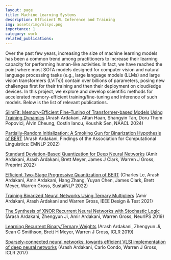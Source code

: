 ```yaml
---
layout: page
title: Machine Learning Systems
description: Efficient ML Inference and Training
img: assets/img/mlsys.png
importance: 1
category: work
related_publications: 
---
```


Over the past few years, increasing the size of machine learning models has been a common trend among practitioners to increase their learning capacity for performing human-like activities. In fact, we have reached the point where most SOTA models designed for computer vision and natural language processing tasks (e.g., large language models (LLMs) and large vision transformers (LViTs)) contain over billions of parameters, posing new challenges first for their training and then their deployment on cloud/edge devices. In this project, we explore and develop scientific methods for accelerated memory-efficient training/fine-tuning and inference of such models. Below is the list of relevant publications.


[SlimFit: Memory-Efficient Fine-Tuning of Transformer-based Models Using Training Dynamics](https://aclanthology.org/2024.naacl-long.345/) (Arash Ardakani, Altan Haan, Shangyin Tan, Doru Thom Popovici, Alvin Cheung, Costin Iancu, Koushik Sen, NAACL 2024)

[Partially-Random Initialization: A Smoking Gun for Binarization Hypothesis of BERT](https://aclanthology.org/2022.findings-emnlp.191) (Arash Ardakani, Findings of the Association for Computational Linguistics: EMNLP 2022)

[Standard Deviation-Based Quantization for Deep Neural Networks](https://arxiv.org/abs/2202.12422) (Amir Ardakani, Arash Ardakani, Brett Meyer, James J Clark, Warren J Gross, Preprint 2022)

[Efficient Two-Stage Progressive Quantization of BERT](https://aclanthology.org/2022.sustainlp-1.2) (Charles Le, Arash Ardakani, Amir Ardakani, Hang Zhang, Yuyan Chen, James Clark, Brett Meyer, Warren Gross, SustaiNLP 2022)


[Training Binarized Neural Networks Using Ternary Multipliers](https://ieeexplore.ieee.org/abstract/document/9367226) (Amir Ardakani, Arash Ardakani and Warren Gross, IEEE Design & Test 2021)


[The Synthesis of XNOR Recurrent Neural Networks with Stochastic Logic](https://proceedings.neurips.cc/paper_files/paper/2019/hash/6562c5c1f33db6e05a082a88cddab5ea-Abstract.html) (Arash Ardakani, Zhengyun Ji, Amir Ardakani, Warren Gross, NeurIPS 2019)


[Learning Recurrent Binary/Ternary Weights](https://openreview.net/forum?id=HkNGYjR9FX) (Arash Ardakani, Zhengyun Ji, Sean C Smithson, Brett H Meyer, Warren J Gross, ICLR 2019)


[Sparsely-connected neural networks: towards efficient VLSI implementation of deep neural networks](https://openreview.net/forum?id=r1fYuytex) (Arash Ardakani, Carlo Condo, Warren J Gross, ICLR 2017)

